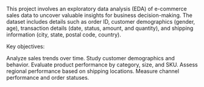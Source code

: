 This project involves an exploratory data analysis (EDA) of e-commerce sales data to uncover valuable insights for business decision-making. The dataset includes details such as order ID, customer demographics (gender, age), transaction details (date, status, amount, and quantity), and shipping information (city, state, postal code, country).

Key objectives:

Analyze sales trends over time.
Study customer demographics and behavior.
Evaluate product performance by category, size, and SKU.
Assess regional performance based on shipping locations.
Measure channel performance and order statuses.
